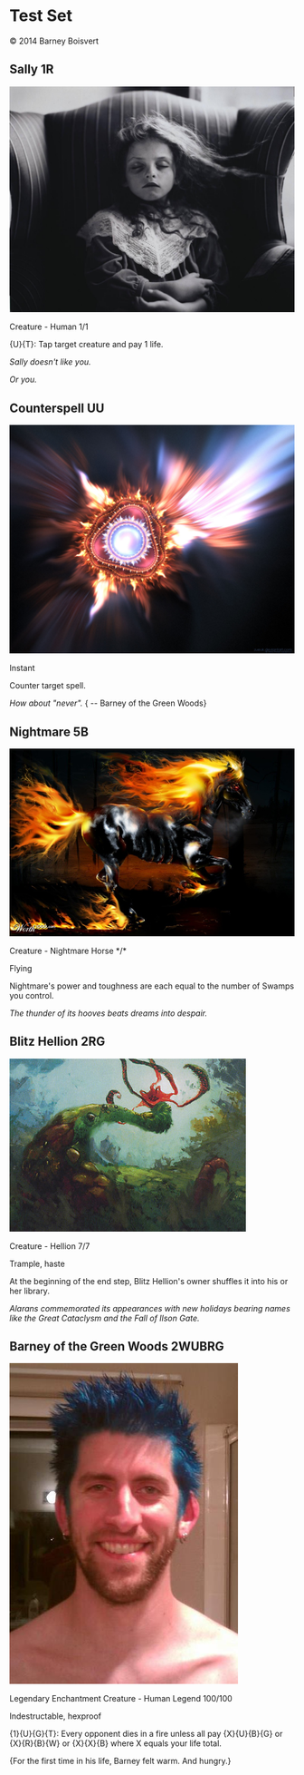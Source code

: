 # Test Set

© 2014 Barney Boisvert

## Sally 1R

![Sally Mann](artwork/sally.jpg)

Creature - Human 1/1

{U}{T}: Tap target creature and pay 1 life.

*Sally doesn't like you.*

*Or you.*

## Counterspell UU

![Zueuk](artwork/counterspell.jpg)

Instant

Counter target spell.

*How about "never".*
{    -- Barney of the Green Woods}

## Nightmare 5B

![catfish08](artwork/nightmare.jpg)

Creature - Nightmare Horse \*/\*

Flying

Nightmare's power and toughness are each equal to the number of Swamps you control.

_The thunder of its hooves beats dreams into despair._

Blitz Hellion 2RG
-----------------

![Anthony S. Waters](artwork/hellion.jpg)

Creature - Hellion 7/7

Trample, haste

At the beginning of the end step, Blitz Hellion's owner shuffles it into his or her library.

*Alarans commemorated its appearances with new holidays bearing names like the Great Cataclysm and the Fall of Ilson Gate.*

## Barney of the Green Woods 2WUBRG

![Dolores Boisvert](artwork/barney.jpg)

Legendary Enchantment Creature - Human Legend 100/100

Indestructable, hexproof

{1}{U}{G}{T}: Every opponent dies in a fire unless all pay {X}{U}{B}{G} or {X}{R}{B}{W} or {X}{X}{B} where X equals your life total.

{For the first time in his life, Barney felt warm.  And hungry.}
